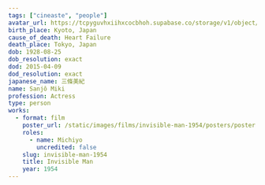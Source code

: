 ```yaml
---
tags: ["cineaste", "people"]
avatar_url: https://tcpyguvhxiihxcocbhoh.supabase.co/storage/v1/object/public/godzilla-cineaste-public/content/people/sanjo-miki/sanjo-miki.jpg
birth_place: Kyoto, Japan
cause_of_death: Heart Failure
death_place: Tokyo, Japan
dob: 1928-08-25
dob_resolution: exact
dod: 2015-04-09
dod_resolution: exact
japanese_name: 三條美紀
name: Sanjô Miki
profession: Actress
type: person
works:
  - format: film
    poster_url: /static/images/films/invisible-man-1954/posters/poster.jpg
    roles:
      - name: Michiyo
        uncredited: false
    slug: invisible-man-1954
    title: Invisible Man
    year: 1954
---
```

